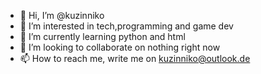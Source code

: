 - 👋 Hi, I’m @kuzinniko
- 👀 I’m interested in tech,programming and game dev
- 🌱 I’m currently learning python and html
- 💞️ I’m looking to collaborate on nothing right now
- 📫 How to reach me, write me on kuzinniko@outlook.de

<!---
kuzinniko/kuzinniko is a ✨ special ✨ repository because its `README.md` (this file) appears on your GitHub profile.
You can click the Preview link to take a look at your changes.
--->
